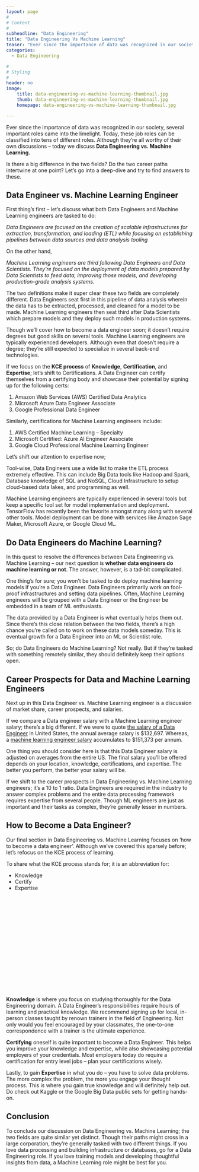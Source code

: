 ```yaml
---
layout: page
#
# Content
#
subheadline: "Data Engineering"
title: "Data Engineering Vs Machine Learning"
teaser: "Ever since the importance of data was recognized in our society, several important roles came into the limelight. Today, these job roles can be classified into tens of different roles. Although they’re all worthy of their own discussions – today we"
categories:
  - Data Engineering

#
# Styling
#
header: no
image:
    title: data-engineering-vs-machine-learning-thumbnail.jpg
    thumb: data-engineering-vs-machine-learning-thumbnail.jpg
    homepage: data-engineering-vs-machine-learning-thumbnail.jpg

---
```


Ever since the importance of data was recognized in our society, several important roles came into the limelight. Today, these job roles can be classified into tens of different roles. Although they’re all worthy of their own discussions – today we discuss **Data Engineering vs. Machine Learning.**


Is there a big difference in the two fields? Do the two career paths intertwine at one point? Let’s go into a deep-dive and try to find answers to these.


**Data Engineer vs. Machine Learning Engineer**
-----------------------------------------------


First thing’s first – let’s discuss what both Data Engineers and Machine Learning engineers are tasked to do:


*Data Engineers are focused on the creation of scalable infrastructures for extraction, transformation, and loading (ETL) while focusing on establishing pipelines between data sources and data analysis tooling*


On the other hand, 


*Machine Learning engineers are third following Data Engineers and Data Scientists. They’re focused on the deployment of data models prepared by Data Scientists to feed data, improving those models, and developing production-grade analysis systems.*


The two definitions make it super clear these two fields are completely different. Data Engineers seat first in this pipeline of data analysis wherein the data has to be extracted, processed, and cleaned for a model to be made. Machine Learning engineers then seat third after Data Scientists which prepare models and they deploy such models in production systems.


Though we’ll cover how to become a data engineer soon; it doesn’t require degrees but good skills on several tools. Machine Learning engineers are typically experienced developers. Although even that doesn’t require a degree; they’re still expected to specialize in several back-end technologies.


If we focus on the **KCE process** of **Knowledge**, **Certification**, and **Expertise**; let’s shift to Certifications. A Data Engineer can certify themselves from a certifying body and showcase their potential by signing up for the following certs: 


1. Amazon Web Services (AWS) Certified Data Analytics
2. Microsoft Azure Data Engineer Associate
3. Google Professional Data Engineer


Similarly, certifications for Machine Learning engineers include:


1. AWS Certified Machine Learning – Specialty
2. Microsoft Certified: Azure AI Engineer Associate
3. Google Cloud Professional Machine Learning Engineer


Let’s shift our attention to expertise now;


Tool-wise, Data Engineers use a wide list to make the ETL process extremely effective. This can include Big Data tools like Hadoop and Spark, Database knowledge of SQL and NoSQL, Cloud Infrastructure to setup cloud-based data lakes, and programming as well.


Machine Learning engineers are typically experienced in several tools but keep a specific tool set for model implementation and deployment. TensorFlow has recently been the favorite amongst many along with several other tools. Model deployment can be done with services like Amazon Sage Maker, Microsoft Azure, or Google Cloud ML.


**Do Data Engineers do Machine Learning?**
------------------------------------------


In this quest to resolve the differences between Data Engineering vs. Machine Learning – our next question is **whether data engineers do machine learning or not**. The answer, however, is a tad-bit complicated.


One thing’s for sure; you won’t be tasked to do deploy machine learning models if you’re a Data Engineer. Data Engineers primarily work on fool-proof infrastructures and setting data pipelines. Often, Machine Learning engineers will be grouped with a Data Engineer or the Engineer be embedded in a team of ML enthusiasts.


The data provided by a Data Engineer is what eventually helps them out. Since there’s this close relation between the two fields, there’s a high chance you’re called on to work on these data models someday. This is eventual growth for a Data Engineer into an ML or Scientist role.


So; do Data Engineers do Machine Learning? Not really. But if they’re tasked with something remotely similar, they should definitely keep their options open.


**Career Prospects for Data and Machine Learning Engineers**
------------------------------------------------------------


Next up in this Data Engineer vs. Machine Learning engineer is a discussion of market share, career prospects, and salaries.


If we compare a Data engineer salary with a Machine Learning engineer salary; there’s a big different. If we were to quote [the salary of a Data Engineer](https://www.indeed.com/career/data-engineer/salaries) in United States, the annual average salary is $132,697. Whereas, a [machine learning engineer salary](https://www.indeed.com/career/machine-learning-engineer/salaries) accumulates to $151,373 per annum.


One thing you should consider here is that this Data Engineer salary is adjusted on averages from the entire US. The final salary you’ll be offered depends on your location, knowledge, certifications, and expertise. The better you perform, the better your salary will be. 


If we shift to the career prospects in Data Engineering vs. Machine Learning engineers; it’s a 10 to 1 ratio. Data Engineers are required in the industry to answer complex problems and the entire data processing framework requires expertise from several people. Though ML engineers are just as important and their tasks as complex, they’re generally lesser in numbers.


**How to Become a Data Engineer?**
----------------------------------


Our final section in Data Engineering vs. Machine Learning focuses on ‘how to become a data engineer’. Although we’ve covered this sparsely before; let’s refocus on the KCE process of learning.


To share what the KCE process stands for; it is an abbreviation for:


* Knowledge
* Certify
* Expertise


![](data:image/svg+xml,%3Csvg%20xmlns='http://www.w3.org/2000/svg'%20viewBox='0%200%201024%20547'%3E%3C/svg%3E)
**Knowledge** is where you focus on studying thoroughly for the Data Engineering domain. A Data Engineer’s responsibilities require hours of learning and practical knowledge. We recommend signing up for local, in-person classes taught by renown trainers in the field of Engineering. Not only would you feel encouraged by your classmates, the one-to-one correspondence with a trainer is the ultimate experience.


**Certifying** oneself is quite important to become a Data Engineer. This helps you improve your knowledge and expertise, while also showcasing potential employers of your credentials. Most employers today do require a certification for entry level jobs – plan your certifications wisely.


Lastly, to gain **Expertise** in what you do – you have to solve data problems. The more complex the problem, the more you engage your thought process. This is where you gain true knowledge and will definitely help out. Do check out Kaggle or the Google Big Data public sets for getting hands-on.


**Conclusion**
--------------


To conclude our discussion on Data Engineering vs. Machine Learning; the two fields are quite similar yet distinct. Though their paths might cross in a large corporation, they’re generally tasked with two different things. If you love data processing and building infrastructure or databases, go for a Data Engineering role. If you love training models and developing thoughtful insights from data, a Machine Learning role might be best for you.


